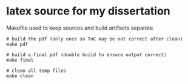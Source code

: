 # latex source for my dissertation

Makefile used to keep sources and build artifacts separate.

```
# build the pdf (only once so ToC may be not correct after clean)
make pdf

# build a final pdf (double build to ensure output correct)
make final

# clean all temp files
make clean
```
